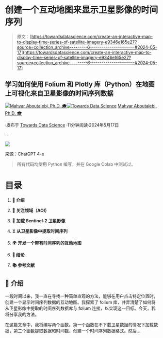 # 创建一个互动地图来显示卫星影像的时间序列

> 原文：[https://towardsdatascience.com/create-an-interactive-map-to-display-time-series-of-satellite-imagery-e9346e165e27?source=collection_archive---------6-----------------------#2024-05-17](https://towardsdatascience.com/create-an-interactive-map-to-display-time-series-of-satellite-imagery-e9346e165e27?source=collection_archive---------6-----------------------#2024-05-17)

## 学习如何使用 Folium 和 Plotly 库（Python）在地图上可视化来自卫星影像的时间序列数据

[](https://medium.com/@mahyar.aboutalebi?source=post_page---byline--e9346e165e27--------------------------------)[![Mahyar Aboutalebi, Ph.D. 🎓](../Images/83d62352800f8a2932db8a07997c8059.png)](https://medium.com/@mahyar.aboutalebi?source=post_page---byline--e9346e165e27--------------------------------)[](https://towardsdatascience.com/?source=post_page---byline--e9346e165e27--------------------------------)[![Towards Data Science](../Images/a6ff2676ffcc0c7aad8aaf1d79379785.png)](https://towardsdatascience.com/?source=post_page---byline--e9346e165e27--------------------------------) [Mahyar Aboutalebi, Ph.D. 🎓](https://medium.com/@mahyar.aboutalebi?source=post_page---byline--e9346e165e27--------------------------------)

·发布于 [Towards Data Science](https://towardsdatascience.com/?source=post_page---byline--e9346e165e27--------------------------------) ·11分钟阅读·2024年5月17日

--

![](../Images/8051e0ef34a1dbf6b20f61c0a6ac5964.png)

来源：ChatGPT 4-o

> 所有代码均使用 Python 编写，并在 Google Colab 中测试过。

# 目录

1.  **🌟 介绍**

1.  **📌 关注领域（AOI）**

1.  💾 **加载 Sentinel-2 卫星影像**

1.  ⏳ **从卫星影像中提取时间序列**

1.  🌍 **开发一个带有时间序列的互动地图**

1.  **📄 结论**

1.  **📚 参考文献**

## **🌟 介绍**

一段时间以来，我一直在寻找一种简单直观的方法，能够在用户点击特定位置时，创建一个显示时间序列数据的互动地图。我探索了 folium 库，并弄清楚了如何将从卫星影像中提取的时间序列数据库与 folium 连接，以实现这一目标。今天，我将分享我的方法。

在这篇文章中，我将编写两个函数。第一个函数在不下载卫星数据的情况下加载数据，第二个函数提取数据和时间戳，创建一个时间序列数据格式。然后…
